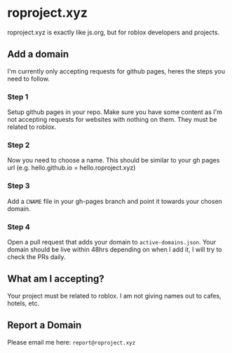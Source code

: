 # roproject.xyz
roproject.xyz is exactly like js.org, but for roblox developers and projects.

## Add a domain
I'm currently only accepting requests for github pages, heres the steps you need to follow.

### Step 1
Setup github pages in your repo. Make sure you have some content as I'm not accepting requests for websites with nothing on them. They must be related to roblox.

### Step 2
Now you need to choose a name. This should be similar to your gh pages url (e.g. hello.github.io = hello.roproject.xyz)

### Step 3
Add a `CNAME` file in your gh-pages branch and point it towards your chosen domain.

### Step 4
Open a pull request that adds your domain to `active-domains.json`. Your domain should be live within 48hrs depending on when I add it, I will try to check the PRs daily.

## What am I accepting?
Your project must be related to roblox. I am not giving names out to cafes, hotels, etc. 

## Report a Domain
Please email me here: `report@roproject.xyz`
